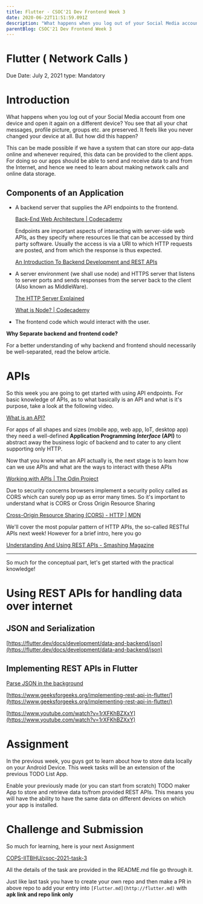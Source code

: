 ```yaml
---
title: Flutter - CSOC'21 Dev Frontend Week 3
date: 2020-06-22T11:51:59.091Z
description: "What happens when you log out of your Social Media account from one device and open it again on a different device? You see that all your chat messages, profile picture, groups etc. are preserved. It feels like you never changed your device at all. But how did this happen?"
parentBlog: CSOC'21 Dev Frontend Week 3
---
```


# Flutter ( Network Calls )

Due Date: July 2, 2021
type: Mandatory

# Introduction

What happens when you log out of your Social Media account from one device and open it again on a different device? You see that all your chat messages, profile picture, groups etc. are preserved. It feels like you never changed your device at all. But how did this happen?

This can be made possible if we have a system that can store our app-data online and whenever required, this data can be provided to the client apps. For doing so our apps should be able to send and receive data to and from the Internet, and hence we need to learn about making network calls and online data storage.

## Components of an Application

- A backend server that supplies the API endpoints to the frontend.

    [Back-End Web Architecture | Codecademy](https://www.codecademy.com/articles/back-end-architecture)

    Endpoints are important aspects of interacting with server-side web APIs, as they specify where resources lie that can be accessed by third party software. Usually the access is via a URI to which HTTP requests are posted, and from which the response is thus expected.

    [An Introduction To Backend Development and REST APIs](https://medium.com/techloop/an-introduction-to-backend-development-and-rest-apis-b1a1a978821f)

- A server environment (we shall use node) and HTTPS server that listens to server ports and sends responses from the server back to the client (Also known as MiddleWare).

    [The HTTP Server Explained](https://medium.com/@gabriellamedas/the-http-server-explained-c41380307917)

    [What is Node? | Codecademy](https://www.codecademy.com/articles/what-is-node)

- The frontend code which would interact with the user.

**Why Separate backend and frontend code?**

For a better understanding of why backend and frontend should necessarily be well-separated, read the below article.

[](https://www.forbes.com/sites/forbestechcouncil/2018/07/19/seven-reasons-why-a-websites-front-end-and-back-end-should-be-kept-separate/#2088321a4fca)

# APIs

So this week you are going to get started with using API endpoints. For basic knowledge of APIs, as to what basically is an API and what is it's purpose, take a look at the following video.

[What is an API?](https://www.youtube.com/watch?v=s7wmiS2mSXY)

For apps of all shapes and sizes (mobile app, web app, IoT, desktop app) they need a well-defined **Application Programming *Interface* (API)** to abstract away the business logic of backend and to cater to any client supporting only HTTP.

Now that you know what an API actually is, the next stage is to learn how can we use APIs and what are the ways to interact with these APIs

[Working with APIs | The Odin Project](https://www.theodinproject.com/paths/full-stack-javascript/courses/javascript/lessons/working-with-apis)

Due to security concerns browsers implement a security policy called as CORS which can surely pop up as error many times. So it's important to understand what is CORS or Cross Origin Resource Sharing

[Cross-Origin Resource Sharing (CORS) - HTTP | MDN](https://developer.mozilla.org/en-US/docs/Web/HTTP/CORS)

We'll cover the most popular pattern of HTTP APIs, the so-called RESTful APIs next week! However for a brief intro, here you go

[Understanding And Using REST APIs - Smashing Magazine](https://www.smashingmagazine.com/2018/01/understanding-using-rest-api/)

---

So much for the conceptual part, let's get started with the practical knowledge! 

# Using REST APIs for handling data over internet

## JSON and Serialization

[https://flutter.dev/docs/development/data-and-backend/json](https://flutter.dev/docs/development/data-and-backend/json)

## Implementing REST APIs in Flutter

[Parse JSON in the background](https://flutter.dev/docs/cookbook/networking/background-parsing)

[https://www.geeksforgeeks.org/implementing-rest-api-in-flutter/](https://www.geeksforgeeks.org/implementing-rest-api-in-flutter/)

[https://www.youtube.com/watch?v=1rXFKhBZXxY](https://www.youtube.com/watch?v=1rXFKhBZXxY)

# Assignment

In the previous week, you guys got to learn about how to store data locally on your Android Device. This week tasks will be an extension of the previous TODO List App.

Enable your previously made (or you can start from scratch) TODO maker App to store and retrieve data to/from provided REST APIs. This means you will have the ability to have the same data on different devices on which your app is installed.

# Challenge and Submission

So much for learning, here is your next Assignment

[COPS-IITBHU/csoc-2021-task-3](https://github.com/COPS-IITBHU/csoc-2021-task-3)

All the details of the task are provided in the README.md file go through it.

Just like last task you have to create your own repo and then make a PR in above repo to add your entry into `[Flutter.md](http://flutter.md)` with **apk link and repo link only**